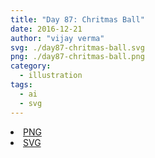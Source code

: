 ```yaml
---
title: "Day 87: Chritmas Ball"
date: 2016-12-21
author: "vijay verma"
svg: ./day87-chritmas-ball.svg
png: ./day87-chritmas-ball.png
category:
  - illustration
tags:
  - ai
  - svg
---
```

<li><a href="./day87-chritmas-ball.png" download className="btn-png">PNG</a></li>
<li><a href="./day87-chritmas-ball.svg" download className="btn-svg">SVG</a></li>
